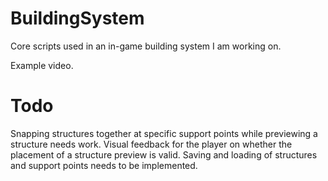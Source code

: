 # BuildingSystem

Core scripts used in an in-game building system I am working on.

Example video.


# Todo

Snapping structures together at specific support points while previewing a structure needs work.
Visual feedback for the player on whether the placement of a structure preview is valid.
Saving and loading of structures and support points needs to be implemented.
